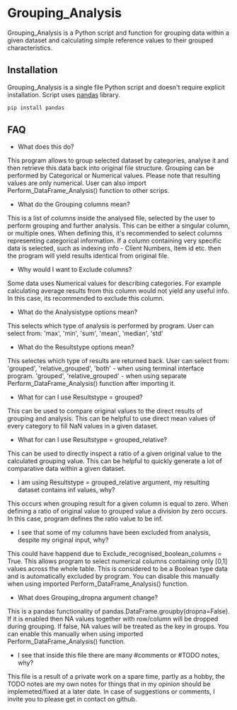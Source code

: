 # Grouping_Analysis

Grouping_Analysis is a Python script and function for grouping data within a given dataset and calculating simple reference values to their grouped characteristics.

## Installation

Grouping_Analysis is a single file Python script and doesn't require explicit installation. 
Script uses [pandas](https://pypi.org/project/pandas/) library.

```bash
pip install pandas
```

## FAQ

- What does this do?

This program allows to group selected dataset by categories, analyse it and then retrieve this data back into original file structure.
Grouping can be performed by Categorical or Numerical values. Please note that resulting values are only numerical.
User can also import Perform_DataFrame_Analysis() function to other scrips.

- What do the Grouping columns mean?

This is a list of columns inside the analysed file, selected by the user to perform grouping and further analysis. This can be either a singular column, or multiple ones.
When defining this, it's recommended to select columns representing categorical information. 
If a column containing very specific data is selected, such as indexing info - Client Numbers, Item id etc. then the program will yield results identical from original file.

- Why would I want to Exclude columns?

Some data uses Numerical values for describing categories. For example calculating average results from this column would not yield any useful info. 
In this case, its recommended to exclude this column.

- What do the Analysistype options mean?

This selects which type of analysis is performed by program. User can select from:
'max', 'min', 'sum', 'mean', 'median', 'std'

- What do the Resultstype options mean?

This selectes which type of results are returned back. User can select from: 
'grouped', 'relative_grouped', 'both' - when using terminal interface program.
'grouped', 'relative_grouped' - when using separate Perform_DataFrame_Analysis() function after importing it.

- What for can I use Resultstype = grouped?

This can be used to compare original values to the direct results of grouping and analysis.
This can be helpful to use direct mean values of every category to fill NaN values in a given dataset.

- What for can I use Resultstype = grouped_relative?

This can be used to directly inspect a ratio of a given original value to the calculated grouping value.
This can be helpful to quickly generate a lot of comparative data within a given dataset.

- I am using Resultstype = grouped_relative argument, my resulting dataset contains inf values, why?

This occurs when grouping result for a given column is equal to zero. When defining a ratio of original value to grouped value a division by zero occurs.
In this case, program defines the ratio value to be inf.

- I see that some of my columns have been excluded from analysis, despite my original input, why?

This could have happend due to Exclude_recognised_boolean_columns = True. This allows program to select numerical columns containing only [0,1] values across the whole table.
This is considered to be a Boolean type data and is automatically excluded by program.
You can disable this manually when using imported Perform_DataFrame_Analysis() function.

- What does Grouping_dropna argument change?

This is a pandas functionality of pandas.DataFrame.groupby(dropna=False).
If it is enabled then NA values together with row/column will be dropped during grouping. If false, NA values will be treated as the key in groups.
You can enable this manually when using imported Perform_DataFrame_Analysis() function.

- I see that inside this file there are many #comments or #TODO notes, why?

This file is a result of a private work on a spare time, partly as a hobby, the TODO notes are my own notes for things that in my opinion should be implemeted/fixed at a later date.
In case of suggestions or comments, I invite you to please get in contact on github.

